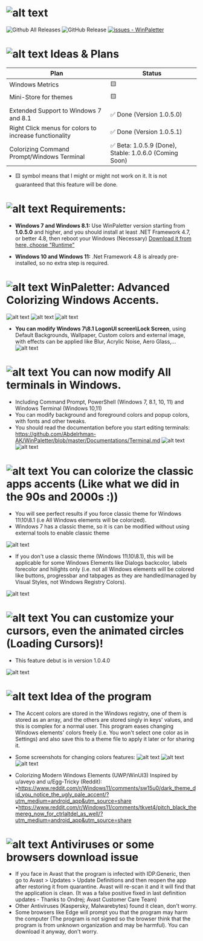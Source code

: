 # ![alt text](https://github.com/Abdelrhman-AK/WinPaletter/blob/master/Media/GithubBannerIntro.jpg?raw=true)

![Github All Releases](https://img.shields.io/github/downloads/Abdelrhman-AK/WinPaletter/total)  ![GitHub Release](https://img.shields.io/github/v/release/Abdelrhman-AK/WinPaletter) [![issues - WinPaletter](https://img.shields.io/github/issues/Abdelrhman-AK/WinPaletter)](https://github.com/Abdelrhman-AK/WinPaletter/issues)

# ![alt text](https://github.com/Abdelrhman-AK/WinPaletter/blob/master/Media/Mini-Icons/Idea.png?raw=true) Ideas & Plans

| Plan                                                   | Status                                       |
| ------------------------------------------------------ | -------------------------------------------- |
| Windows Metrics                                        | :yellow_square:                              |
| Mini-Store for themes                                  | :yellow_square:                              |
|                                                        |                                              |
| Extended Support to Windows 7 and 8.1                  | :white_check_mark: Done (Version 1.0.5.0)    |
| Right Click menus for colors to increase functionality | :white_check_mark: Done (Version 1.0.5.1)    |
| Colorizing Command Prompt/Windows Terminal             | :white_check_mark: Beta: 1.0.5.9 (Done), Stable: 1.0.6.0 (Coming Soon)|

* :yellow_square: symbol means that I might or might not work on it. It is not guaranteed that this feature will be done. 

# ![alt text](https://github.com/Abdelrhman-AK/WinPaletter/blob/master/Media/Mini-Icons/Requirements.png?raw=true) Requirements:

- **Windows 7 and Windows 8.1:** Use WinPaletter version starting from **1.0.5.0** and higher, and you should install at least .NET Framework 4.7, or better 4.8, then reboot your Windows (Necessary) [Download it from here, choose "Runtime"](https://dotnet.microsoft.com/en-us/download/dotnet-framework/net48)

- **Windows 10 and Windows 11:** .Net Framework 4.8 is already pre-installed, so no extra step is required.

# ![alt text](https://github.com/Abdelrhman-AK/WinPaletter/blob/master/Media/Mini-Icons/WinPaletter.png?raw=true) WinPaletter: Advanced Colorizing Windows Accents.

![alt text](https://github.com/Abdelrhman-AK/WinPaletter/blob/master/Media/First.png?raw=true)
![alt text](https://github.com/Abdelrhman-AK/WinPaletter/blob/master/Media/Second.png?raw=true)
![alt text](https://github.com/Abdelrhman-AK/WinPaletter/blob/master/Media/1.png?raw=true)

- **You can modify Windows 7\8.1 LogonUI screen\Lock Screen**, using Default Backgrounds, Wallpaper, Custom colors and external image, with effects can be applied like Blur, Acrylic Noise, Aero Glass,...
  ![alt text](https://github.com/Abdelrhman-AK/WinPaletter/blob/master/Media/LogonUI7.png?raw=true)

# ![alt text](https://github.com/Abdelrhman-AK/WinPaletter/blob/master/Media/Mini-Icons/Terminal.png?raw=true) You can now modify All terminals in Windows.
- Including Command Prompt, PowerShell (Windows 7, 8.1, 10, 11) and Windows Terminal (Windows 10,11)
- You can modify background and foreground colors and popup colors, with fonts and other tweaks.
- You should read the documentation before you start editing terminals: https://github.com/Abdelrhman-AK/WinPaletter/blob/master/Documentations/Terminal.md
![alt text](https://github.com/Abdelrhman-AK/WinPaletter/blob/master/Media/Terminal0.png?raw=true)
![alt text](https://github.com/Abdelrhman-AK/WinPaletter/blob/master/Media/Terminal1.png?raw=true)

# ![alt text](https://github.com/Abdelrhman-AK/WinPaletter/blob/master/Media/Mini-Icons/Classic.png?raw=true) You can colorize the classic apps accents (Like what we did in the 90s and 2000s :))

- You will see perfect results if you force classic theme for Windows 11\10\8.1 (i.e All Windows elements will be colorized).
- Windows 7 has a classic theme, so it is can be modified without using external tools to enable classic theme 

![alt text](https://github.com/Abdelrhman-AK/WinPaletter/blob/master/Media/3.png?raw=true)

- If you don't use a classic theme (Windows 11\10\8.1), this will be applicable for some Windows Elements like Dialogs backcolor, labels forecolor and hilights only (i.e. not all Windows elements will be colored like buttons, progressbar and tabpages as they are handled/managed by Visual Styles, not Windows Registry Colors).

![alt text](https://github.com/Abdelrhman-AK/WinPaletter/blob/master/Media/X.png?raw=true)

# ![alt text](https://github.com/Abdelrhman-AK/WinPaletter/blob/master/Media/Mini-Icons/Cursor.png?raw=true) You can customize your cursors, even the animated circles (Loading Cursors)!

- This feature debut is in version 1.0.4.0

![alt text](https://github.com/Abdelrhman-AK/WinPaletter/blob/master/Media/2.png?raw=true)

# ![alt text](https://github.com/Abdelrhman-AK/WinPaletter/blob/master/Media/Mini-Icons/Mechanism.png?raw=true) Idea of the program

- The Accent colors are stored in the Windows registry, one of them is stored as an array, and the others are stored singly in keys' values, and this is complex for a normal user. This program eases changing Windows elements' colors freely (i.e. You won't select one color as in Settings) and also save this to a theme file to apply it later or for sharing it.

- Some screenshots for changing colors features:
  ![alt text](https://github.com/Abdelrhman-AK/WinPaletter/blob/master/Media/A.png?raw=true)
  ![alt text](https://github.com/Abdelrhman-AK/WinPaletter/blob/master/Media/B.png?raw=true)
  ![alt text](https://github.com/Abdelrhman-AK/WinPaletter/blob/master/Media/C.png?raw=true)

- Colorizing Modern Windows Elements (UWP/WinUI3) Inspired by u/aveyo and u/Egg-Tricky (Reddit): 
  •https://www.reddit.com/r/Windows11/comments/sw15u0/dark_theme_did_you_notice_the_ugly_pale_accent/?utm_medium=android_app&utm_source=share
  •https://www.reddit.com/r/Windows11/comments/tkvet4/pitch_black_themereg_now_for_ctrlaltdel_as_well/?utm_medium=android_app&utm_source=share

# ![alt text](https://github.com/Abdelrhman-AK/WinPaletter/blob/master/Media/Mini-Icons/Antivirus.png?raw=true) Antiviruses or some browsers download issue

- If you face in Avast that the program is infected with IDP.Generic, then go to Avast > Updates > Update Definitions and then reopen the app after restoring it from quarantine. Avast will re-scan it and it will find that the application is clean. (It was a false positive fixed in last definition updates - Thanks to Ondrej; Avast Customer Care Team)
- Other Antiviruses (Kaspersky, Malwarebytes) found it clean, don't worry.
- Some browsers like Edge will prompt you that the program may harm the computer (The program is not signed so the browser think that the program is from unknown organization and may be harmful). You can download it anyway, don't worry.
